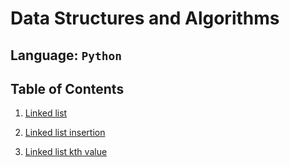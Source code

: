 # Data Structures and Algorithms

## Language: `Python`

## Table of Contents

1. [Linked list](/home/wonde/codefellows/code-401/data-structures-and-algorithms/python/code_challenges/linked_list/README.md)

2. [Linked list insertion](/home/wonde/codefellows/code-401/data-structures-and-algorithms/python/code_challenges/linked_list/README.md)

3. [Linked list kth value](/home/wonde/codefellows/code-401/data-structures-and-algorithms/python/code_challenges/linked_list/README.md)

